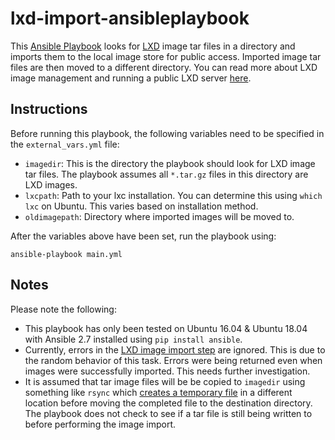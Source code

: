 # lxd-import-ansibleplaybook

This [Ansible Playbook](https://docs.ansible.com/ansible/2.7/user_guide/playbooks.html) looks for [LXD](https://linuxcontainers.org/) image tar files in a directory and imports them to the local image store for public access. Imported image tar files are then moved to a different directory. You can read more about LXD image management and running a public LXD server [here](https://stgraber.org/2016/03/30/lxd-2-0-image-management-512/).

## Instructions
Before running this playbook, the following variables need to be specified in the `external_vars.yml` file: 

* `imagedir`: This is the directory the playbook should look for LXD image tar files. The playbook assumes all `*.tar.gz` files in this directory are LXD images. 
* `lxcpath`: Path to your lxc installation. You can determine this using `which lxc` on Ubuntu. This varies based on installation method. 
* `oldimagepath`: Directory where imported images will be moved to. 

After the variables above have been set, run the playbook using: 
```
ansible-playbook main.yml
```

## Notes
Please note the following: 
* This playbook has only been tested on Ubuntu 16.04 & Ubuntu 18.04 with Ansible 2.7 installed using `pip install ansible`. 
* Currently, errors in the [LXD image import step](https://github.com/ilhaan/lxd-import-ansibleplaybook/blob/776683908d62c8f1bf9e0416fb9e2a5e15fb7e8f/image_import.yml#L2) are ignored. This is due to the random behavior of this task. Errors were being returned even when images were successfully imported. This needs further investigation. 
* It is assumed that tar image files will be be copied to `imagedir` using something like `rsync` which [creates a temporary file](https://rsync.samba.org/how-rsync-works.html) in a different location before moving the completed file to the destination directory. The playbook does not check to see if a tar file is still being written to before performing the image import. 
